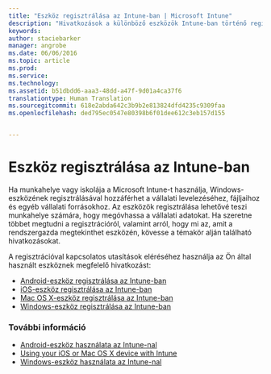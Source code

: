 ```yaml
---
title: "Eszköz regisztrálása az Intune-ban | Microsoft Intune"
description: "Hivatkozások a különböző eszközök Intune-ban történő regisztrálásának lépéseihez"
keywords: 
author: staciebarker
manager: angrobe
ms.date: 06/06/2016
ms.topic: article
ms.prod: 
ms.service: 
ms.technology: 
ms.assetid: b51dbdd6-aaa3-48dd-a47f-9d01a4ca37f6
translationtype: Human Translation
ms.sourcegitcommit: 618e2abda642c3b9b2e813824dfd4235c9309faa
ms.openlocfilehash: ded795ec0547e80398b6f01dee612c3eb157d155


---
```


# Eszköz regisztrálása az Intune-ban

Ha munkahelye vagy iskolája a Microsoft Intune-t használja, Windows-eszközének regisztrálásával hozzáférhet a vállalati levelezéséhez, fájljaihoz és egyéb vállalati forrásokhoz. Az eszközök regisztrálása lehetővé teszi munkahelye számára, hogy megóvhassa a vállalati adatokat. Ha szeretne többet megtudni a regisztrációról, valamint arról, hogy mi az, amit a rendszergazda megtekinthet eszközén, kövesse a témakör alján található hivatkozásokat.

A regisztrációval kapcsolatos utasítások eléréséhez használja az Ön által használt eszköznek megfelelő hivatkozást:

- [Android-eszköz regisztrálása az Intune-ban](enroll-your-device-in-Intune-android.md)</br>
- [iOS-eszköz regisztrálása az Intune-ban](enroll-your-device-in-intune-ios.md)</br>
- [Mac OS X-eszköz regisztrálása az Intune-ban](enroll-your-device-in-intune-mac-os-x.md)</br>
- [Windows-eszköz regisztrálása az Intune-ban](enroll-your-device-in-intune-windows.md)</br>

### További információ
- [Android-eszköz használata az Intune-nal](using-your-android-device-with-intune.md)</br>
- [Using your iOS or Mac OS X device with Intune](using-your-ios-or-mac-os-x-device-with-intune.md)</br>
- [Windows-eszköz használata az Intune-nal](using-your-windows-device-with-intune.md)



<!--HONumber=Jul16_HO4-->


